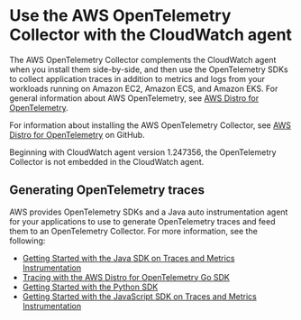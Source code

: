 # Use the AWS OpenTelemetry Collector with the CloudWatch agent<a name="CloudWatch-Agent-open-telemetry"></a>

The AWS OpenTelemetry Collector complements the CloudWatch agent when you install them side\-by\-side, and then use the OpenTelemetry SDKs to collect application traces in addition to metrics and logs from your workloads running on Amazon EC2, Amazon ECS, and Amazon EKS\. For general information about AWS OpenTelemetry, see [AWS Distro for OpenTelemetry](https://aws.amazon.com/otel/)\.

For information about installing the AWS OpenTelemetry Collector, see [AWS Distro for OpenTelemetry](https://aws-otel.github.io/) on GitHub\.

Beginning with CloudWatch agent version 1\.247356, the OpenTelemetry Collector is not embedded in the CloudWatch agent\.

## Generating OpenTelemetry traces<a name="CloudWatch-Agent-open-telemetry-generate"></a>

AWS provides OpenTelemetry SDKs and a Java auto instrumentation agent for your applications to use to generate OpenTelemetry traces and feed them to an OpenTelemetry Collector\. For more information, see the following:
+ [ Getting Started with the Java SDK on Traces and Metrics Instrumentation](https://aws-otel.github.io/docs/getting-started/java-sdk)
+ [ Tracing with the AWS Distro for OpenTelemetry Go SDK](https://aws-otel.github.io/docs/getting-started/go-sdk)
+ [ Getting Started with the Python SDK](https://aws-otel.github.io/docs/getting-started/python-sdk)
+ [ Getting Started with the JavaScript SDK on Traces and Metrics Instrumentation](https://aws-otel.github.io/docs/getting-started/javascript-sdk)